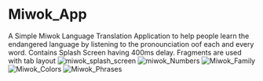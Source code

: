 # Miwok_App
A Simple Miwok Language Translation Application to help people learn the endangered language by listening to the pronounciation oof each and every word.
Contains Splash Screen having 400ms delay.
Fragments are used with tab layout
![miwok_splash_screen](https://user-images.githubusercontent.com/51243745/112736370-2d130200-8f78-11eb-92c9-33ef26e13d48.PNG)
![miwok_Numbers](https://user-images.githubusercontent.com/51243745/112736374-2f755c00-8f78-11eb-8900-dee1036c28ac.PNG)
![Miwok_Family](https://user-images.githubusercontent.com/51243745/112736375-313f1f80-8f78-11eb-8461-2def5b2fe4c9.PNG)
![Miwok_Colors](https://user-images.githubusercontent.com/51243745/112736376-32704c80-8f78-11eb-9ade-48194334ffde.PNG)
![Miwok_Phrases](https://user-images.githubusercontent.com/51243745/112736377-33a17980-8f78-11eb-85d2-2df34feef32b.PNG)

